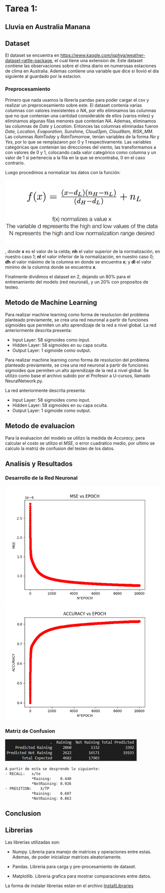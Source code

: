 # Tarea 1:

## Lluvia en Australia Manana

## Dataset

El dataset se encuentra en https://www.kaggle.com/jsphyg/weather-dataset-rattle-package, el cual tiene una extension de. Este dataset contiene las observaciones sobre el clima diario en numerosas estaciones de clima en Australia. Ademas contiene una variable que dice si llovió el día siguiente al guardado por la estacion. 

### Preprocesamiento
Primero que nada usamos la librería pandas para poder cargar el csv y realizar un preprocesamiento sobre este. El dataset contenía varias columnas con valores inexistentes o *NA*, por ello eliminamos las columnas que no que contenian una cantidad considerable de ellos (varios miles) y eliminamos algunas filas menores que contenían *NA*. Ademas, eliminamos las columnas de *Date* y *Location*. Entonces las columnas eliminadas fueron *Date, Location, Evaporation, Sunshine, Cloud3pm, Cloud9am, RISK\_MM*. Las columnas *RainToday* y *RainTomorrow*, tenían variables de la forma *No* y *Yes*, por lo que se remplazaron por 0 y 1 respectivamente. Las variables categóricas que contenían las direcciones del viento, las transformamos a con valores de 0 y 1, colocando cada valor categórico como columna y un valor de 1 si pertenecía a la fila en la que se encontraba, 0 en el caso contrario.


Luego procedimos a normalizar los datos con la función:

![Normalization](imgs\normalization.png) 

, donde **x** es el valor de la celda; **nh** el valor superior de la normalización, en nuestro caso 1; **nl** el valor inferior de la normalización, en nuestro caso 0; **dh** el valor máximo de la columna en donde se encuentra **x**; y **dl** el valor minimo de la columna donde se encuentra **x**.

Finalmente dividimos el dataset en 2, dejando un 80% para el entrenamiento del modelo (red neuronal), y un 20% con propositos de testeo.

## Metodo de Machine Learning
Para realizar machine learning como forma de resolucion del problema planteado previamente, se crea una red neuronal a partir de funciones sigmoides que permiten un alto aprendizaje de la red a nivel global.
La red anteriormente descrita presenta:
- Input Layer:  58 sigmoides como input.
- Hidden Layer: 58 sigmoides en su capa oculta. 
- Output Layer: 1 sigmoide como output.


Para realizar machine learning como forma de resolucion del problema planteado previamente, se crea una red neuronal a partir de funciones sigmoides que permiten un alto aprendizaje de la red a nivel global. Se utilizo como base el archivo subido por el Profesor a U-cursos, llamado NeuralNetwork.py.

La red anteriormente descrita presenta:
- Input Layer:  58 sigmoides como input.
- Hidden Layer: 58 sigmoides en su capa oculta. 
- Output Layer: 1 sigmoide como output.

## Metodo de evaluacion
 
 Para la evaluacion del modelo se utilizo la medida de *Accuracy*, pera calcular el costo se utilizo el *MSE*, o error cuadratico medio, por ultimo se calculo la matriz de confusion del testeo de los datos.

## Analisis y Resultados
### Desarrollo de la Red Neuronal
![MSE_EPOCH](imgs\Figure_1.png)
![MSE_ACCURACY](imgs\Figure_2.png) 
### Matriz de Confusion
![MATRIX](imgs\Capture.png)

    A partir de esta se desprende lo siguiente:
    - RECALL:   x/te  
                *Raining:    0.440
                *NotRaining: 0.926
    - PRESITION:    X/TP
                *Raining:    0.607
                *NotRaining: 0.863
## Conclusion


## Librerias

Las librerias utilizadas son: 
- Numpy. Libreria para manejo de matrices y operaciones entre estas. Ademas, de poder inicializar matrices aleatoriamente.

-  Pandas. Libreria para carga y pre-procesamiento de dataset.

- Matplotlib. Libreria grafica para mostrar comparaciones entre datos.

La forma de instalar librerias estan en el archivo [InstallLibraries](InstallLibraries.md)